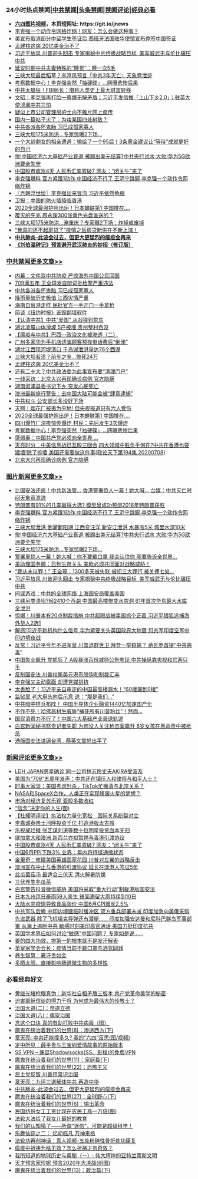 <div id="tt">
<h3>24小时热点禁闻|<a href="#%E4%B8%AD%E5%85%B1%E7%A6%81%E9%97%BB%E6%9B%B4%E5%A4%9A%E6%96%87%E7%AB%A0">中共禁闻</a>|<a href="#%E5%9B%BE%E7%89%87%E6%96%B0%E9%97%BB%E6%9B%B4%E5%A4%9A%E6%96%87%E7%AB%A0">头条禁闻</a>|<a href="#%E6%96%B0%E9%97%BB%E8%AF%84%E8%AE%BA%E6%9B%B4%E5%A4%9A%E6%96%87%E7%AB%A0">禁闻评论|<a href="#%E5%BF%85%E7%9C%8B%E7%BB%8F%E5%85%B8%E5%A5%BD%E6%96%87">经典必看</a></h3>
<ul>
<li><b><a href="http://d1.bdrive.tk/64.mp4" target="_blank">六四图片视频</a>，本页短网址: https://git.io/jnews</b></li>
<li><a href="https://github.com/fqnews/bnews/blob/master/cnnews/20200709/1357958.md">李克强一个动作令网络炸锅！网友：怎么会做这种事？</a></li>
<li><a href="https://github.com/fqnews/bnews/blob/master/comments/20200709/1357857.md">美宣布取消部分中留学生签证后 西班牙法国驻华使馆宣布停签中国签证</a></li>
<li><a href="https://github.com/fqnews/bnews/blob/master/cbnews/20200709/1358153.md">孟建柱这病 20亿美金治不了</a></li>
<li><a href="https://github.com/fqnews/bnews/blob/master/topimagenews/20200709/1357895.md">习近平放风 川普迎头回击 专家揭秘中共终极战略目标  美军威武无与伦比碾压中共</a></li>
<li><a href="https://github.com/fqnews/bnews/blob/master/lifebaike/20200709/1357892.md">延安时期中共夫妻特殊的“睡觉”：睡一次5毛</a></li>
<li><a href="https://github.com/fqnews/bnews/blob/master/cbnews/20200709/1358013.md">三峡大坝最后稻草？李淳风预言「中共3年灭亡」天象竟泄迹</a></li>
<li><a href="https://github.com/fqnews/bnews/blob/master/cbnews/20200709/1358066.md">考察数据中心！李克强突然「抽硬碟」…网曝悲惨后果</a></li>
<li><a href="https://github.com/fqnews/bnews/blob/master/cnnews/20200709/1357995.md">中共太猖狂！FBI局长：堪称人类史上最大财富转移</a></li>
<li><a href="https://github.com/fqnews/bnews/blob/master/cbnews/20200709/1357912.md">文昭：李克强再打脸一尊爆无解矛盾；习近平发信推「上山下乡2.0」；驻英大使泄漏中共三怕</a></li>
<li><a href="https://github.com/fqnews/bnews/blob/master/cnnews/hknews/20200709/1358200.md">疑似上市公司管理层的士内不雅片网上疯传</a></li>
<li><a href="https://github.com/fqnews/bnews/blob/master/comments/20200709/1358000.md">国内一篇帖子火了：为啥某国四处树敌？</a></li>
<li><a href="https://github.com/fqnews/bnews/blob/master/cbnews/20200709/1358230.md">中共各派各怀鬼胎 习已成孤家寡人</a></li>
<li><a href="https://github.com/fqnews/bnews/blob/master/topimagenews/20200709/1358165.md">三峡大坝175米防洪…专家惊曝2下场...</a></li>
<li><a href="https://github.com/fqnews/bnews/blob/master/comments/20200709/1357828.md">一个大龄剩女的相亲遭遇：输给了一个95后！3条黄金建议让“等待”成就更好的自己</a></li>
<li><a href="https://github.com/fqnews/bnews/blob/master/topimagenews/20200709/1358187.md">惨!中国经济六大基础产业衰退 被踢出美元结算?中共央行试水 大败!华为5G欧洲要全失守</a></li>
<li><a href="https://github.com/fqnews/bnews/blob/master/comments/20200709/1358188.md">中国股市疯涨4天 人民币汇率双破7 网友：“闭关牛”来了</a></li>
<li><a href="https://github.com/fqnews/bnews/blob/master/topimagenews/20200709/1358239.md">李克强爆料 官方紧跟1动作 中国经济不行了 王沪宁跳脚 李克强一个动作令网络炸锅</a></li>
<li><a href="https://github.com/fqnews/bnews/blob/master/ssgc/20200709/1357878.md">〖兲朝浮世绘〗李克强出来冒泡 习近平依然龟缩</a></li>
<li><a href="https://github.com/fqnews/bnews/blob/master/cbnews/20200709/1357838.md">卫报：中国的防火墙降临香港</a></li>
<li><a href="https://github.com/fqnews/bnews/blob/master/cbnews/20200709/1358080.md">2020全球最强护照出炉！日本蝉联第1 中国排在…. </a></li>
<li><a href="https://github.com/fqnews/bnews/blob/master/lifebaike/20200709/1358005.md">覆灭的先兆 周永康300张黄色光盘谁送的？</a></li>
<li><a href="https://github.com/fqnews/bnews/blob/master/cnnews/20200709/1358042.md">三峡大坝175米防洪…淹重庆？专家曝2下场：炸掉或废掉</a></li>
<li><a href="https://github.com/fqnews/bnews/blob/master/cnnews/20200709/1357832.md">“我真的还不起房贷了”疫情之后房贷断供在不断上演！</a></li>
<li><b><a href="https://github.com/fqnews/bnews/blob/master/comments/20200211/1275071.md" target="_blank">中共肺炎-此波会过去，但更大更猛烈的瘟疫会再来</a></b></li>
<li><b><a href="https://github.com/fqnews/bnews/blob/master/comments/20200207/1272816.md" target="_blank">《刘伯温碑记》预言避开武汉肺炎的妙招（修订版）</a></b></li>
</ul>
</div>

<div class="catlist">
<h3><a href="https://github.com/fqnews/bnews/blob/master/cbnews/" target="_blank">中共禁闻</a><span><a href="https://github.com/fqnews/bnews/blob/master/cbnews/" target="_blank" rel="nofollow">更多文章>></a></span></h3>
<ul>
<li><a href="https://github.com/fqnews/bnews/blob/master/cbnews/20200709/1358341.md" target="_blank">内幕：文件泄中共防疫 严控海外中国公民回国</a></li>
<li><a href="https://github.com/fqnews/bnews/blob/master/cbnews/20200709/1358311.md" target="_blank">709满五年 王全璋发自辩词批检警严重违法</a></li>
<li><a href="https://github.com/fqnews/bnews/blob/master/cbnews/20200709/1358230.md" target="_blank">中共各派各怀鬼胎 习已成孤家寡人</a></li>
<li><a href="https://github.com/fqnews/bnews/blob/master/cbnews/20200709/1358222.md" target="_blank">降雨量破历史极值 江西灾情严重</a></li>
<li><a href="https://github.com/fqnews/bnews/blob/master/cbnews/20200709/1358221.md" target="_blank">海南自贸港走样 民批官方一手开门一手拿枪</a></li>
<li><a href="https://github.com/fqnews/bnews/blob/master/cbnews/20200709/1358219.md" target="_blank">简谈《纽约时报》诋毁翻墙软件</a></li>
<li><a href="https://github.com/fqnews/bnews/blob/master/cbnews/20200709/1358216.md" target="_blank">【认清中共】中共“爱国” 从战狼到鸵鸟</a></li>
<li><a href="https://github.com/fqnews/bnews/blob/master/cbnews/20200709/1358190.md" target="_blank">湖北凌晨山体滑坡 5户被埋 贵州整村吞没</a></li>
<li><a href="https://github.com/fqnews/bnews/blob/master/cbnews/20200709/1358132.md" target="_blank">【瘟疫与中共】巴西—政治文化被渗透（二）</a></li>
<li><a href="https://github.com/fqnews/bnews/blob/master/cbnews/20200709/1358182.md" target="_blank">广州多家华为手机店诱骗顾客预存电话费后“倒闭”</a></li>
<li><a href="https://github.com/fqnews/bnews/blob/master/cbnews/20200709/1358179.md" target="_blank">湖北江西现河堤溃口 千岛湖泄洪量达76个西湖</a></li>
<li><a href="https://github.com/fqnews/bnews/blob/master/cbnews/20200709/1358178.md" target="_blank">三峡大坝若溃？前车之鉴…惨死24万</a></li>
<li><a href="https://github.com/fqnews/bnews/blob/master/cbnews/20200709/1358153.md" target="_blank">孟建柱这病 20亿美金治不了</a></li>
<li><a href="https://github.com/fqnews/bnews/blob/master/cbnews/20200709/1358140.md" target="_blank">还有二十大？中共政法委为此事宣布要“清理门户”</a></li>
<li><a href="https://github.com/fqnews/bnews/blob/master/cbnews/20200709/1358139.md" target="_blank">一线采访：北京大兴再现确诊病例 官方隐瞒</a></li>
<li><a href="https://github.com/fqnews/bnews/blob/master/cbnews/20200709/1358138.md" target="_blank">湖南溆浦县委书记下乡 突发心梗死亡</a></li>
<li><a href="https://github.com/fqnews/bnews/blob/master/cbnews/20200709/1358100.md" target="_blank">澳洲最新旅行警告：去中国大陆可能会被“肆意逮捕”</a></li>
<li><a href="https://github.com/fqnews/bnews/blob/master/cbnews/20200709/1358082.md" target="_blank">中共权斗 公安部长多没好下场</a></li>
<li><a href="https://github.com/fqnews/bnews/blob/master/cbnews/20200709/1358081.md" target="_blank">天啊！烟花厂被夷为平地! 但央视报道只有六人受伤</a></li>
<li><a href="https://github.com/fqnews/bnews/blob/master/cbnews/20200709/1358080.md" target="_blank">2020全球最强护照出炉！日本蝉联第1 中国排在….</a></li>
<li><a href="https://github.com/fqnews/bnews/blob/master/cbnews/20200709/1358079.md" target="_blank">四川爆竹厂深夜惊传爆炸 村民：先后发生3次爆炸</a></li>
<li><a href="https://github.com/fqnews/bnews/blob/master/cbnews/20200709/1358066.md" target="_blank">考察数据中心！李克强突然「抽硬碟」…网曝悲惨后果</a></li>
<li><a href="https://github.com/fqnews/bnews/blob/master/cbnews/20200709/1358065.md" target="_blank">蓬佩奥：中国共产党必须向全世界 &#8230;</a></li>
<li><a href="https://github.com/fqnews/bnews/blob/master/cbnews/20200709/1358061.md" target="_blank">天亮时分：中美信息战已互殴三回合,四大领域中胜负手何在?中共在香港也要建墙!除了拆墙,美国还需要做这件事(政论天下第194集 20200708)</a></li>
<li><a href="https://github.com/fqnews/bnews/blob/master/cbnews/20200709/1358033.md" target="_blank">北京大兴再现确诊病例 官方隐瞒</a></li>

</ul>
</div>
<div class="catlist">
<h3><a href="https://github.com/fqnews/bnews/blob/master/topimagenews/" target="_blank">图片新闻</a><span><a href="https://github.com/fqnews/bnews/blob/master/topimagenews/" target="_blank" rel="nofollow">更多文章>></a></span></h3>
<ul>
<li><a href="https://github.com/fqnews/bnews/blob/master/topimagenews/20200709/1358346.md" target="_blank">比国安法还疯！中共新法管&#8230; 香港警署惊人一幕！她大喊… 台媒：中共灭亡时间天象竟泄迹</a></li>
<li><a href="https://github.com/fqnews/bnews/blob/master/topimagenews/20200709/1358337.md" target="_blank">特朗普有91%的几率赢得大选? 模型曾成功预测2016年特朗普获胜</a></li>
<li><a href="https://github.com/fqnews/bnews/blob/master/topimagenews/20200709/1358239.md" target="_blank">李克强爆料 官方紧跟1动作 中国经济不行了 王沪宁跳脚 李克强一个动作令网络炸锅</a></li>
<li><a href="https://github.com/fqnews/bnews/blob/master/topimagenews/20200709/1358233.md" target="_blank">三峡大坝泄洪 倒灌鄱阳湖 江西变汪洋 新安江泄洪 水暴涨5米 城里水深10米</a></li>
<li><a href="https://github.com/fqnews/bnews/blob/master/topimagenews/20200709/1358187.md" target="_blank">惨!中国经济六大基础产业衰退 被踢出美元结算?中共央行试水 大败!华为5G欧洲要全失守</a></li>
<li><a href="https://github.com/fqnews/bnews/blob/master/topimagenews/20200709/1358165.md" target="_blank">三峡大坝175米防洪…专家惊曝2下场&#8230;</a></li>
<li><a href="https://github.com/fqnews/bnews/blob/master/topimagenews/20200709/1358137.md" target="_blank">警署里惊人一幕！她大喊：你不要戴口罩 我会认住你 我要告诉全世界…</a></li>
<li><a href="https://github.com/fqnews/bnews/blob/master/topimagenews/20200709/1358136.md" target="_blank">美助理国务卿：已到生存关头 美欧必须共同面对战略威胁！</a></li>
<li><a href="https://github.com/fqnews/bnews/blob/master/topimagenews/20200709/1358078.md" target="_blank">“我从未认罪！” 王全璋：1300多天被失联 被扣三大罪行 被关押七处…</a></li>
<li><a href="https://github.com/fqnews/bnews/blob/master/topimagenews/20200709/1357895.md" target="_blank">习近平放风 川普迎头回击 专家揭秘中共终极战略目标  美军威武无与伦比碾压中共</a></li>
<li><a href="https://github.com/fqnews/bnews/blob/master/topimagenews/20200709/1357813.md" target="_blank">间谍游戏：中共的全球网络 上海国安局覆盖美国</a></li>
<li><a href="https://github.com/fqnews/bnews/blob/master/topimagenews/20200708/1357792.md" target="_blank">三峡另类溃坝?倾2410个西湖 中国最高楼惨变水帘洞 61年首次华东最大水库全泄洪</a></li>
<li><a href="https://github.com/fqnews/bnews/blob/master/topimagenews/20200708/1357762.md" target="_blank">惊爆！川普本有20点制裁措施 中共超限战被美国抓个正着 习近平猎狐追捕海外华人2选1</a></li>
<li><a href="https://github.com/fqnews/bnews/blob/master/topimagenews/20200708/1357753.md" target="_blank">解惑!习近平新机构什么信号 华为紧要关头英国政界大地震 怼共军印度空军中印边境夜战</a></li>
<li><a href="https://github.com/fqnews/bnews/blob/master/topimagenews/20200708/1357682.md" target="_blank">反常！习近平今年不进军营 川普退群世卫 拜登一举稳输？ 纳瓦罗首提“中共病毒”</a></li>
<li><a href="https://github.com/fqnews/bnews/blob/master/topimagenews/20200708/1357633.md" target="_blank">中国失业飙升 党抓狂了 A股暴涨百份减持公告套现 中共操纵靠央视和它两只手</a></li>
<li><a href="https://github.com/fqnews/bnews/blob/master/topimagenews/20200708/1357608.md" target="_blank">反制国安法 川普权衡美元港币脱钩和制裁汇丰</a></li>
<li><a href="https://github.com/fqnews/bnews/blob/master/topimagenews/20200708/1357565.md" target="_blank">李克强又主动露面 却遭党媒排挤</a></li>
<li><a href="https://github.com/fqnews/bnews/blob/master/topimagenews/20200708/1357554.md" target="_blank">太丢脸了！习近平亲自审定的中国最高楼漏水！“60楼漏到9楼”</a></li>
<li><a href="https://github.com/fqnews/bnews/blob/master/topimagenews/20200708/1357528.md" target="_blank">监狱里 老大用头向后示意 说：“那是我们&#8230;”</a></li>
<li><a href="https://github.com/fqnews/bnews/blob/master/topimagenews/20200708/1357527.md" target="_blank">中共暗中排兵布阵！ 中国半导体企业融资1440亿加速国产化</a></li>
<li><a href="https://github.com/fqnews/bnews/blob/master/topimagenews/20200708/1357429.md" target="_blank">不作不死！哈佛高材生威胁“捅死所有川普粉丝”！然而…</a></li>
<li><a href="https://github.com/fqnews/bnews/blob/master/topimagenews/20200708/1357406.md" target="_blank">国民消费力不行了！中国六大基础产业衰退轨迹</a></li>
<li><a href="https://github.com/fqnews/bnews/blob/master/topimagenews/20200708/1357366.md" target="_blank">白宫新闻秘书怒责记者失职 为何没人关注枪击案飙升 8岁女孩在黑命贵中被枪杀</a></li>
<li><a href="https://github.com/fqnews/bnews/blob/master/topimagenews/20200707/1357259.md" target="_blank">港版国安法进逼台湾&#8230;蔡英文震怒出手了</a></li>

</ul>
</div>
<div class="catlist">
<h3><a href="https://github.com/fqnews/bnews/blob/master/comments/" target="_blank">新闻评论</a><span><a href="https://github.com/fqnews/bnews/blob/master/comments/" target="_blank" rel="nofollow">更多文章>></a></span></h3>
<ul>
<li><a href="https://github.com/fqnews/bnews/blob/master/comments/20200709/1358356.md" target="_blank">LDH  JAPAN男星确诊  同一公司林志玲丈夫AKIRA受波及</a></li>
<li><a href="https://github.com/fqnews/bnews/blob/master/comments/20200709/1358338.md" target="_blank">美国为“709”五周年发声：中共还在镇压人权律师与和平人士！</a></li>
<li><a href="https://github.com/fqnews/bnews/blob/master/comments/20200709/1358320.md" target="_blank">时事大家谈：美国考虑封杀，TikTok忙撇清与北京关系？</a></li>
<li><a href="https://github.com/fqnews/bnews/blob/master/comments/20200709/1358317.md" target="_blank">NASA和SpaceX合作，人类正在实现移居火星的梦想？</a></li>
<li><a href="https://github.com/fqnews/bnews/blob/master/comments/20200709/1358308.md" target="_blank">市场对经济复苏乐观 亚股多数收红</a></li>
<li><a href="https://github.com/fqnews/bnews/blob/master/comments/20200709/1358290.md" target="_blank">“信念”决定你的人生(图)</a></li>
<li><a href="https://github.com/fqnews/bnews/blob/master/comments/20200709/1358234.md" target="_blank">【杜耀明评论】执法权力量化宽松　国际关系断裂对立</a></li>
<li><a href="https://github.com/fqnews/bnews/blob/master/comments/20200709/1358231.md" target="_blank">李嘉诚泰晤士河畔投资千亿 打造港版太古城</a></li>
<li><a href="https://github.com/fqnews/bnews/blob/master/comments/20200709/1358191.md" target="_blank">乐视成烂摊 张艺谋刘涛等数十位明星投资血本无归</a></li>
<li><a href="https://github.com/fqnews/bnews/blob/master/comments/20200709/1358189.md" target="_blank">继加拿大和澳洲 新西兰亦拟暂停与香港引渡协议</a></li>
<li><a href="https://github.com/fqnews/bnews/blob/master/comments/20200709/1358188.md" target="_blank">中国股市疯涨4天 人民币汇率双破7 网友：“闭关牛”来了</a></li>
<li><a href="https://github.com/fqnews/bnews/blob/master/comments/20200709/1358183.md" target="_blank">中国6月PPI下跌3% 业界：年内将持续通缩状态</a></li>
<li><a href="https://github.com/fqnews/bnews/blob/master/comments/20200709/1358176.md" target="_blank">金里奇：修建美国英雄国家花园 川普对左翼的战略反击</a></li>
<li><a href="https://github.com/fqnews/bnews/blob/master/comments/20200709/1358175.md" target="_blank">澳洲宣布中止与香港的引渡协议 延长在澳港人签证5年</a></li>
<li><a href="https://github.com/fqnews/bnews/blob/master/comments/20200709/1358174.md" target="_blank">丝瓜菌菇汤 最适合三伏天 清火解暑防燥</a></li>
<li><a href="https://github.com/fqnews/bnews/blob/master/comments/20200709/1358173.md" target="_blank">三伏养生冬瓜茶</a></li>
<li><a href="https://github.com/fqnews/bnews/blob/master/comments/20200709/1358170.md" target="_blank">白宫警告抖音微信威胁  美国将采取“重大行动”制裁港版国安法</a></li>
<li><a href="https://github.com/fqnews/bnews/blob/master/comments/20200709/1358162.md" target="_blank">日本九州连日豪雨59人丧生 锋面滞留大雨持续到10日</a></li>
<li><a href="https://github.com/fqnews/bnews/blob/master/comments/20200709/1358161.md" target="_blank">大陆水灾疫情导致食品涨价 中国6月CPI增长2.5%</a></li>
<li><a href="https://github.com/fqnews/bnews/blob/master/comments/20200709/1358160.md" target="_blank">中共军队后撤 中印边境建临时缓冲区 双方重兵部署未减 印度加急向美俄采购先进武器 除了飞机坦克导弹还有潜艇…… 印度加强安达曼和尼科巴群岛军事部署 从海上遏制中共 敏感时刻美印高官通话 美国力挺印度抗共</a></li>
<li><a href="https://github.com/fqnews/bnews/blob/master/comments/20200709/1358150.md" target="_blank">英国学术界应如何讨论“敏感”中国问题？ 专家如是说……</a></li>
<li><a href="https://github.com/fqnews/bnews/blob/master/comments/20200709/1358149.md" target="_blank">姜的四大功效，排第一的根本就不是发汗解表</a></li>
<li><a href="https://github.com/fqnews/bnews/blob/master/comments/20200709/1358148.md" target="_blank">英皇家学会会长：疫情当前不戴口罩与酒驾同罪</a></li>
<li><a href="https://github.com/fqnews/bnews/blob/master/comments/20200709/1358147.md" target="_blank">养生智慧：暑汗贵如金</a></li>
<li><a href="https://github.com/fqnews/bnews/blob/master/comments/20200709/1358146.md" target="_blank">多晒太阳，直接影响肠道微生物的多样性</a></li>

</ul>
</div>

<div class="catlist">
<h3>必看经典好文</h3>
<ul>
<li><a href="https://github.com/fqnews/bnews/blob/master/lifebaike/20180921/1001174.md" target="_blank">黄继光堵枪眼真伪：新华社自相矛盾三版本 共产党革命美学的秘密</a></li>
<li><a href="https://github.com/fqnews/bnews/blob/master/comments/20200622/1346846.md" target="_blank">迫害耶稣信徒的得力干将  为何成为最伟大的传教士？</a></li>
<li><a href="https://github.com/fqnews/bnews/blob/master/cbnews/20180308/911611.md" target="_blank">治国大道(二)：帝道立德</a></li>
<li><a href="https://github.com/fqnews/bnews/blob/master/cbnews/20190424/914482.md" target="_blank">治国大道(八)：儒家治国</a></li>
<li><a href="https://github.com/fqnews/bnews/blob/master/comments/20200707/1357090.md" target="_blank">念这个口诀 真的有助打败中共病毒（图）</a></li>
<li><a href="https://github.com/fqnews/bnews/blob/master/topimagenews/20180527/948714.md" target="_blank">魔鬼在统治着我们的世界(8)：渗透西方(下)</a></li>
<li><a href="https://github.com/fqnews/bnews/blob/master/comments/20200607/1341003.md" target="_blank">章天亮: 中共还能撑多久? 我的“六四”反思(图/视频)</a></li>
<li><a href="https://github.com/fqnews/bnews/blob/master/comments/20200616/1345658.md" target="_blank">定中所见：薛平贵与王宝钏爱情故事的原始版本</a></li>
<li><a href="https://github.com/fqnews/bnews/blob/master/comments/20191231/1250654.md" target="_blank">SS VPN &#8211; 兼容Shadowsocks(SS、影梭)的免费VPN</a></li>
<li><a href="https://github.com/fqnews/bnews/blob/master/topimagenews/20180530/950691.md" target="_blank">魔鬼在统治着我们的世界(11)：家庭篇(下)</a></li>
<li><a href="https://github.com/fqnews/bnews/blob/master/comments/20180804/981524.md" target="_blank">魔鬼在统治着我们的世界(22)：恐怖主义</a></li>
<li><a href="https://github.com/fqnews/bnews/blob/master/comments/20200621/1348236.md" target="_blank">民主党反智 川普用常识治国</a></li>
<li><a href="https://github.com/fqnews/bnews/blob/master/comments/20131119/1029445.md" target="_blank">章天亮：九评三退解体中共 再造中华</a></li>
<li><a href="https://github.com/fqnews/bnews/blob/master/comments/20200211/1275071.md" target="_blank">中共肺炎-此波会过去，但更大更猛烈的瘟疫会再来</a></li>
<li><a href="https://github.com/fqnews/bnews/blob/master/comments/20181224/1052333.md" target="_blank">魔鬼在统治着我们的世界(27)：全球野心(下)</a></li>
<li><a href="https://github.com/fqnews/bnews/blob/master/topimagenews/20180524/947358.md" target="_blank">魔鬼在统治着我们的世界(6)：输出革命</a></li>
<li><a href="https://github.com/fqnews/bnews/blob/master/lifebaike/20200515/1328783.md" target="_blank">民国纺织女工工资比现在农民工高一万倍(图)</a></li>
<li><a href="https://github.com/fqnews/bnews/blob/master/cbnews/20200516/1329218.md" target="_blank">法轮大法给了我女儿最好的教育</a></li>
<li><a href="https://github.com/fqnews/bnews/blob/master/sohnews/20161029/607205.md" target="_blank">我们的认知塌了——所谓“迷信”，可能是超级科学！</a></li>
<li><a href="https://github.com/fqnews/bnews/blob/master/tculture/20170711/790081.md" target="_blank">乐舞仙踪之二： 忆初临凡 万神来格</a></li>
<li><a href="https://github.com/fqnews/bnews/blob/master/comments/20190516/1128964.md" target="_blank">法轮功再创神话：真人视频-五处粉碎性骨折炼功康复</a></li>
<li><a href="https://github.com/fqnews/bnews/blob/master/comments/20200502/1322275.md" target="_blank">瘟疫中祈祷为啥无效？怎么祈祷才有奇效？</a></li>
<li><a href="https://github.com/fqnews/bnews/blob/master/tculture/xiulian/20170611/772817.md" target="_blank">我所知道的地球历史与奥秘（一）: 伟大辉煌的亚特兰蒂斯文明</a></li>
<li><a href="https://github.com/fqnews/bnews/blob/master/topimagenews/20200513/1327828.md" target="_blank">天才预言家珍妮 预言2020年大决战(组图)</a></li>
<li><a href="https://github.com/fqnews/bnews/blob/master/topimagenews/20180602/951960.md" target="_blank">魔鬼在统治着我们的世界(13)：政治篇(下)</a></li>

</ul>
</div>